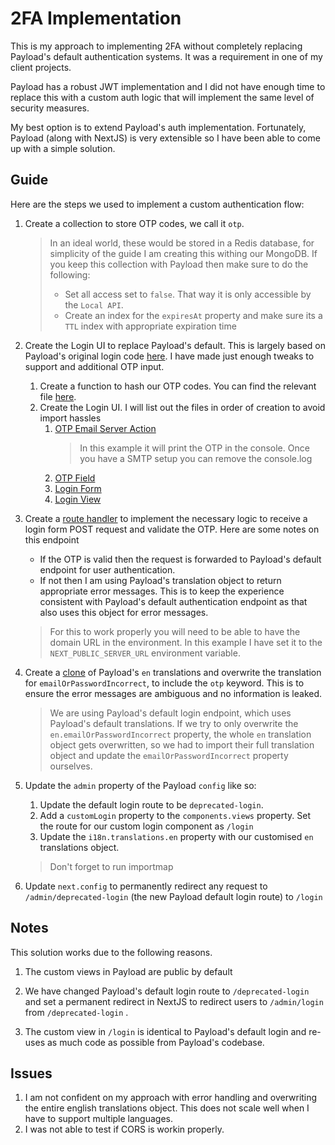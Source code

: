 # 2FA Implementation

This is my approach to implementing 2FA without completely replacing Payload's default authentication systems. It was a requirement in one of my client projects.

Payload has a robust JWT implementation and I did not have enough time to replace this with a custom auth logic that will implement the same level of security measures.

My best option is to extend Payload's auth implementation. Fortunately, Payload (along with NextJS) is very extensible so I have been able to come up with a simple solution.

## Guide

Here are the steps we used to implement a custom authentication flow:

1. Create a collection to store OTP codes, we call it `otp`.

   > In an ideal world, these would be stored in a Redis database, for simplicity of the guide I am creating this withing our MongoDB.
   > If you keep this collection with Payload then make sure to do the following:
   >
   > - Set all access set to `false`. That way it is only accessible by the `Local API`.
   > - Create an index for the `expiresAt` property and make sure its a `TTL` index with appropriate expiration time

2. Create the Login UI to replace Payload's default. This is largely based on Payload's original login code [here](https://github.com/payloadcms/payload/blob/main/packages/next/src/views/Login/index.tsx). I have made just enough tweaks to support and additional OTP input.

   1. Create a function to hash our OTP codes. You can find the relevant file [here](<src/app/(payload)/lib/hash.ts>).
   2. Create the Login UI. I will list out the files in order of creation to avoid import hassles
      1. [OTP Email Server Action](<src/app/(payload)/components/login/components/otp/send-otp.ts>)
         > In this example it will print the OTP in the console. Once you have a SMTP setup you can remove the console.log
      2. [OTP Field](<src/app/(payload)/components/login/components/otp/index.tsx>)
      3. [Login Form](<src/app/(payload)/components/login/components/login-form.tsx>)
      4. [Login View](<src/app/(payload)/components/login/index.tsx>)

3. Create a [route handler](<src/app/(payload)/api/login/route.ts>) to implement the necessary logic to receive a login form POST request and validate the OTP. Here are some notes on this endpoint

   - If the OTP is valid then the request is forwarded to Payload's default endpoint for user authentication.
   - If not then I am using Payload's translation object to return appropriate error messages. This is to keep the experience consistent with Payload's default authentication endpoint as that also uses this object for error messages.

   > For this to work properly you will need to be able to have the domain URL in the environment. In this example I have set it to the `NEXT_PUBLIC_SERVER_URL` environment variable.

4. Create a [clone](<src/app/(payload)/translations/en.ts>) of Payload's `en` translations and overwrite the translation for `emailOrPasswordIncorrect`, to include the `otp` keyword. This is to ensure the error messages are ambiguous and no information is leaked.

   > We are using Payload's default login endpoint, which uses Payload's default translations.
   > If we try to only overwrite the `en.emailOrPasswordIncorrect` property, the whole `en` translation object gets overwritten, so we had to import their full translation object and update the `emailOrPasswordIncorrect` property ourselves.

5. Update the `admin` property of the Payload `config` like so:

   1. Update the default login route to be `deprecated-login`.
   2. Add a `customLogin` property to the `components.views` property. Set the route for our custom login component as `/login`
   3. Update the `i18n.translations.en` property with our customised `en` translations object.

   > Don't forget to run importmap

6. Update `next.config` to permanently redirect any request to `/admin/deprecated-login` (the new Payload default login route) to `/login`

## Notes

This solution works due to the following reasons.

1. The custom views in Payload are public by default

2. We have changed Payload's default login route to `/deprecated-login` and set a permanent redirect in NextJS to redirect users to `/admin/login` from `/deprecated-login`
   .
3. The custom view in `/login` is identical to Payload's default login and re-uses as much code as possible from Payload's codebase.

## Issues

1. I am not confident on my approach with error handling and overwriting the entire english translations object. This does not scale well when I have to support multiple languages.
2. I was not able to test if CORS is workin properly.
